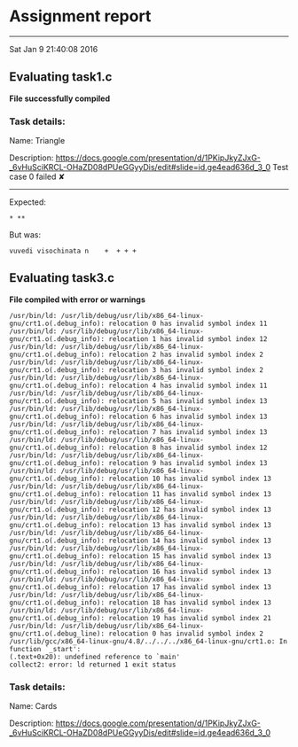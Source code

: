 # Assignment report
---
Sat Jan  9 21:40:08 2016

## Evaluating task1.c

**File successfully compiled**

### Task details:

Name: Triangle

Description: https://docs.google.com/presentation/d/1PKipJkyZJxG-_6vHuSciKRCL-OHaZD08dPUeGGyyDis/edit#slide=id.ge4ead636d_3_0
Test case 0 failed ✘ 

---
Expected:
```
* **
```
But was:
```
vuvedi visochinata n    +  + + +
```
## Evaluating task3.c

**File compiled with error or warnings**

```
/usr/bin/ld: /usr/lib/debug/usr/lib/x86_64-linux-gnu/crt1.o(.debug_info): relocation 0 has invalid symbol index 11
/usr/bin/ld: /usr/lib/debug/usr/lib/x86_64-linux-gnu/crt1.o(.debug_info): relocation 1 has invalid symbol index 12
/usr/bin/ld: /usr/lib/debug/usr/lib/x86_64-linux-gnu/crt1.o(.debug_info): relocation 2 has invalid symbol index 2
/usr/bin/ld: /usr/lib/debug/usr/lib/x86_64-linux-gnu/crt1.o(.debug_info): relocation 3 has invalid symbol index 2
/usr/bin/ld: /usr/lib/debug/usr/lib/x86_64-linux-gnu/crt1.o(.debug_info): relocation 4 has invalid symbol index 11
/usr/bin/ld: /usr/lib/debug/usr/lib/x86_64-linux-gnu/crt1.o(.debug_info): relocation 5 has invalid symbol index 13
/usr/bin/ld: /usr/lib/debug/usr/lib/x86_64-linux-gnu/crt1.o(.debug_info): relocation 6 has invalid symbol index 13
/usr/bin/ld: /usr/lib/debug/usr/lib/x86_64-linux-gnu/crt1.o(.debug_info): relocation 7 has invalid symbol index 13
/usr/bin/ld: /usr/lib/debug/usr/lib/x86_64-linux-gnu/crt1.o(.debug_info): relocation 8 has invalid symbol index 12
/usr/bin/ld: /usr/lib/debug/usr/lib/x86_64-linux-gnu/crt1.o(.debug_info): relocation 9 has invalid symbol index 13
/usr/bin/ld: /usr/lib/debug/usr/lib/x86_64-linux-gnu/crt1.o(.debug_info): relocation 10 has invalid symbol index 13
/usr/bin/ld: /usr/lib/debug/usr/lib/x86_64-linux-gnu/crt1.o(.debug_info): relocation 11 has invalid symbol index 13
/usr/bin/ld: /usr/lib/debug/usr/lib/x86_64-linux-gnu/crt1.o(.debug_info): relocation 12 has invalid symbol index 13
/usr/bin/ld: /usr/lib/debug/usr/lib/x86_64-linux-gnu/crt1.o(.debug_info): relocation 13 has invalid symbol index 13
/usr/bin/ld: /usr/lib/debug/usr/lib/x86_64-linux-gnu/crt1.o(.debug_info): relocation 14 has invalid symbol index 13
/usr/bin/ld: /usr/lib/debug/usr/lib/x86_64-linux-gnu/crt1.o(.debug_info): relocation 15 has invalid symbol index 13
/usr/bin/ld: /usr/lib/debug/usr/lib/x86_64-linux-gnu/crt1.o(.debug_info): relocation 16 has invalid symbol index 13
/usr/bin/ld: /usr/lib/debug/usr/lib/x86_64-linux-gnu/crt1.o(.debug_info): relocation 17 has invalid symbol index 13
/usr/bin/ld: /usr/lib/debug/usr/lib/x86_64-linux-gnu/crt1.o(.debug_info): relocation 18 has invalid symbol index 13
/usr/bin/ld: /usr/lib/debug/usr/lib/x86_64-linux-gnu/crt1.o(.debug_info): relocation 19 has invalid symbol index 21
/usr/bin/ld: /usr/lib/debug/usr/lib/x86_64-linux-gnu/crt1.o(.debug_line): relocation 0 has invalid symbol index 2
/usr/lib/gcc/x86_64-linux-gnu/4.8/../../../x86_64-linux-gnu/crt1.o: In function `_start':
(.text+0x20): undefined reference to `main'
collect2: error: ld returned 1 exit status
```

### Task details:

Name: Cards

Description: https://docs.google.com/presentation/d/1PKipJkyZJxG-_6vHuSciKRCL-OHaZD08dPUeGGyyDis/edit#slide=id.ge4ead636d_3_0
